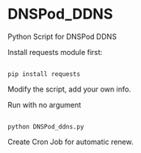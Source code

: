 # DNSPod_DDNS
Python Script for DNSPod DDNS

Install requests module first:

```

pip install requests

```


Modify the script, add your own info.


Run with no argument

```

python DNSPod_ddns.py

```

Create Cron Job for automatic renew.
